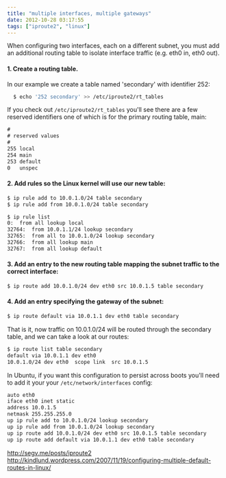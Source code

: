 ```yaml
---
title: "multiple interfaces, multiple gateways"
date: 2012-10-28 03:17:55
tags: ["iproute2", "linux"]
---
```


When configuring two interfaces, each on a different subnet, you must add an
additional routing table to isolate interface traffic (e.g. eth0 in, eth0 out).

#### 1. Create a routing table.

In our example we create a table named 'secondary' with identifier 252:
```bash
  $ echo '252 secondary' >> /etc/iproute2/rt_tables
```

If you check out `/etc/iproute2/rt_tables` you'll see there are a few reserved
identifiers one of which is for the primary routing table, main:
```txt
#
# reserved values
#
255	local
254	main
253	default
0	unspec
```

#### 2. Add rules so the Linux kernel will use our new table:
```bash
$ ip rule add to 10.0.1.0/24 table secondary
$ ip rule add from 10.0.1.0/24 table secondary

$ ip rule list  
0:	from all lookup local 
32764:	from 10.0.1.1/24 lookup secondary 
32765:	from all to 10.0.1.0/24 lookup secondary 
32766:	from all lookup main 
32767:	from all lookup default 
```

#### 3. Add an entry to the new routing table mapping the subnet traffic to the correct interface:
```bash
$ ip route add 10.0.1.0/24 dev eth0 src 10.0.1.5 table secondary
```

#### 4. Add an entry specifying the gateway of the subnet:
```bash
$ ip route default via 10.0.1.1 dev eth0 table secondary
```

That is it, now traffic on 10.0.1.0/24 will be routed through the secondary
table, and we can take a look at our routes:
```bash
$ ip route list table secondary
default via 10.0.1.1 dev eth0 
10.0.1.0/24 dev eth0  scope link  src 10.0.1.5
```

In Ubuntu, if you want this configuration to persist across boots you'll need
to add it your your `/etc/network/interfaces` config:
```txt
auto eth0
iface eth0 inet static
address 10.0.1.5
netmask 255.255.255.0
up ip rule add to 10.0.1.0/24 lookup secondary
up ip rule add from 10.0.1.0/24 lookup secondary
up ip route add 10.0.1.0/24 dev eth0 src 10.0.1.5 table secondary
up ip route add default via 10.0.1.1 dev eth0 table secondary
```

http://segv.me/posts/iproute2  
http://kindlund.wordpress.com/2007/11/19/configuring-multiple-default-routes-in-linux/


